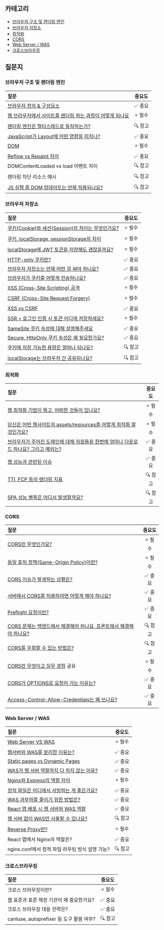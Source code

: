 ## 카테고리

- [브라우저 구조 및 렌더링 엔진](https://github.com/SeoYeonii/frontend-interview/tree/main/browser/browser-rendering)
- [브라우저 저장소](https://github.com/SeoYeonii/frontend-interview/tree/main/browser/browser-storage)
- [최적화](https://github.com/SeoYeonii/frontend-interview/tree/main/browser/performance-optimization)
- [CORS](https://github.com/SeoYeonii/frontend-interview/tree/main/browser/cors)
- [Web Server / WAS](https://github.com/SeoYeonii/frontend-interview/tree/main/browser/web-server-was)
- [크로스브라우징](https://github.com/SeoYeonii/frontend-interview/tree/main/browser/cross-browser)

## 질문지

### 브라우저 구조 및 렌더링 엔진

| 질문                                                                                                                                                                                                                                                                                                                                                                                      |  중요도  |
| :---------------------------------------------------------------------------------------------------------------------------------------------------------------------------------------------------------------------------------------------------------------------------------------------------------------------------------------------------------------------------------------- | :------: |
| [브라우저 정의 & 구성요소](https://github.com/SeoYeonii/frontend-interview/tree/main/browser/browser-rendering#%EB%B8%8C%EB%9D%BC%EC%9A%B0%EC%A0%80-%EC%A0%95%EC%9D%98--%EA%B5%AC%EC%84%B1%EC%9A%94%EC%86%8C)                                                                                                                                                                             | ✅ 중요  |
| [웹 브라우저에서 사이트를 렌더링 하는 과정이 어떻게 되나요](https://github.com/SeoYeonii/frontend-interview/tree/main/browser/browser-rendering#%EC%9B%B9-%EB%B8%8C%EB%9D%BC%EC%9A%B0%EC%A0%B8%EC%97%90%EC%84%9C-%EC%82%AC%EC%9D%B4%ED%8A%B8%EB%A5%BC-%EB%A0%8C%EB%8D%94%EB%A7%81-%ED%95%98%EB%8A%94-%EA%B3%BC%EC%A0%95%EC%9D%B4-%EC%96%B4%EB%96%BB%EA%B2%8C-%EB%90%98%EB%82%98%EC%9A%94) | ⭐️ 필수 |
| [렌더링 엔진은 멀티스레드로 동작하는가?](https://github.com/SeoYeonii/frontend-interview/tree/main/browser/browser-rendering#%EB%A0%8C%EB%8D%94%EB%A7%81-%EC%97%94%EC%A7%84%EC%9D%80-%EB%A9%80%ED%8B%B0%EC%8A%A4%EB%A0%88%EB%93%9C%EB%A1%9C-%EB%8F%99%EC%9E%91%ED%95%98%EB%8A%94%EA%B0%80)                                                                                                | 🔍 참고  |
| [JavaScript가 Layout에 어떤 영향을 미치나?](https://github.com/SeoYeonii/frontend-interview/tree/main/browser/browser-rendering#javascript%EA%B0%80-layout%EC%97%90-%EC%96%B4%EB%96%A4-%EC%98%81%ED%96%A5%EC%9D%84-%EB%AF%B8%EC%B9%98%EB%82%98)                                                                                                                                           | ✅ 중요  |
| [DOM](https://github.com/SeoYeonii/frontend-interview/tree/main/browser/browser-rendering#dom)                                                                                                                                                                                                                                                                                            | ⭐️ 필수 |
| [Reflow vs Repaint 차이](https://github.com/SeoYeonii/frontend-interview/tree/main/browser/browser-rendering#reflow-vs-repaint-%EC%B0%A8%EC%9D%B4)                                                                                                                                                                                                                                        | ✅ 중요  |
| DOMContentLoaded vs load 이벤트 차이                                                                                                                                                                                                                                                                                                                                                      | 🔍 참고  |
| 렌더링 차단 리소스 예시                                                                                                                                                                                                                                                                                                                                                                   | 🔍 참고  |
| [JS 실행 중 DOM 업데이트는 언제 적용되나요?](https://github.com/SeoYeonii/frontend-interview/tree/main/browser/browser-rendering#js-%EC%8B%A4%ED%96%89-%EC%A4%91-dom-%EC%97%85%EB%8D%B0%EC%9D%B4%ED%8A%B8%EB%8A%94-%EC%96%B8%EC%A0%9C-%EC%A0%81%EC%9A%A9%EB%90%98%EB%82%98%EC%9A%94)                                                                                                      | 🔍 참고  |

### 브라우저 저장소

| 질문                                                                                                                                                                                                                                                                                                      |  중요도  |
| :-------------------------------------------------------------------------------------------------------------------------------------------------------------------------------------------------------------------------------------------------------------------------------------------------------- | :------: |
| [쿠키(Cookie)와 세션(Session)의 차이는 무엇인가요?](https://github.com/SeoYeonii/frontend-interview/tree/main/browser/browser-storage#%EC%BF%A0%ED%82%A4cookie%EC%99%80-%EC%84%B8%EC%85%98session%EC%9D%98-%EC%B0%A8%EC%9D%B4%EB%8A%94-%EB%AC%B4%EC%97%87%EC%9D%B8%EA%B0%80%EC%9A%94)                     | ⭐️ 필수 |
| [쿠키, localStorage, sessionStorage의 차이](https://github.com/SeoYeonii/frontend-interview/tree/main/browser/browser-storage#%EC%BF%A0%ED%82%A4-localstorage-sessionstorage%EC%9D%98-%EC%B0%A8%EC%9D%B4)                                                                                                 | ⭐️ 필수 |
| [localStorage에 JWT 토큰을 저장해도 괜찮을까요?](https://github.com/SeoYeonii/frontend-interview/tree/main/browser/browser-storage#localstorage%EC%97%90-jwt-%ED%86%A0%ED%81%B0%EC%9D%84-%EC%A0%80%EC%9E%A5%ED%95%B4%EB%8F%84-%EA%B4%9C%EC%B0%AE%EC%9D%84%EA%B9%8C%EC%9A%94)                              | ⭐️ 필수 |
| [HTTP-only 쿠키란?](https://github.com/SeoYeonii/frontend-interview/tree/main/browser/browser-storage#http-only-%EC%BF%A0%ED%82%A4%EB%9E%80)                                                                                                                                                              | ✅ 중요  |
| [브라우저 저장소는 언제 어떤 걸 써야 하나요?](https://github.com/SeoYeonii/frontend-interview/tree/main/browser/browser-storage#%EB%B8%8C%EB%9D%BC%EC%9A%B0%EC%A0%80-%EC%A0%80%EC%9E%A5%EC%86%8C%EB%8A%94-%EC%96%B8%EC%A0%9C-%EC%96%B4%EB%96%A4-%EA%B1%B8-%EC%8D%A8%EC%95%BC-%ED%95%98%EB%82%98%EC%9A%94) | ✅ 중요  |
| [브라우저가 쿠키를 어떻게 전송하나요?](https://github.com/SeoYeonii/frontend-interview/tree/main/browser/browser-storage#%EB%B8%8C%EB%9D%BC%EC%9A%B0%EC%A0%80%EA%B0%80-%EC%BF%A0%ED%82%A4%EB%A5%BC-%EC%96%B4%EB%96%BB%EA%B2%8C-%EC%A0%84%EC%86%A1%ED%95%98%EB%82%98%EC%9A%94)                             | ✅ 중요  |
| [XSS (Cross-Site Scripting) 공격](https://github.com/SeoYeonii/frontend-interview/tree/main/browser/browser-storage#xss-cross-site-scripting-%EA%B3%B5%EA%B2%A9)                                                                                                                                          | ⭐️ 필수 |
| [CSRF (Cross-Site Request Forgery)](https://github.com/SeoYeonii/frontend-interview/tree/main/browser/browser-storage#csrf-cross-site-request-forgery)                                                                                                                                                    | ⭐️ 필수 |
| [XSS vs CSRF](https://github.com/SeoYeonii/frontend-interview/tree/main/browser/browser-storage#xss-vs-csrf)                                                                                                                                                                                              | ✅ 중요  |
| [SSR + 로그인 인증 시 토큰 어디에 저장하세요?](https://github.com/SeoYeonii/frontend-interview/tree/main/browser/browser-storage#xss-vs-csrf)                                                                                                                                                             | ⭐️ 필수 |
| [SameSite 쿠키 속성에 대해 설명해주세요](https://github.com/SeoYeonii/frontend-interview/tree/main/browser/browser-storage#samesite-%EC%BF%A0%ED%82%A4-%EC%86%8D%EC%84%B1%EC%97%90-%EB%8C%80%ED%95%B4-%EC%84%A4%EB%AA%85%ED%95%B4%EC%A3%BC%EC%84%B8%EC%9A%94)                                             | ✅ 중요  |
| [Secure, HttpOnly 쿠키 속성은 왜 필요한가요?](https://github.com/SeoYeonii/frontend-interview/tree/main/browser/browser-storage#secure-httponly-%EC%BF%A0%ED%82%A4-%EC%86%8D%EC%84%B1%EC%9D%80-%EC%99%9C-%ED%95%84%EC%9A%94%ED%95%9C%EA%B0%80%EC%9A%94)                                                   | ✅ 중요  |
| [쿠키에 저장 가능한 용량은 얼마나 되나요?](https://github.com/SeoYeonii/frontend-interview/tree/main/browser/browser-storage#%EC%BF%A0%ED%82%A4%EC%97%90-%EC%A0%80%EC%9E%A5-%EA%B0%80%EB%8A%A5%ED%95%9C-%EC%9A%A9%EB%9F%89%EC%9D%80-%EC%96%BC%EB%A7%88%EB%82%98-%EB%90%98%EB%82%98%EC%9A%94)              | 🔍 참고  |
| [localStorage는 브라우저 간 공유되나요?](https://github.com/SeoYeonii/frontend-interview/tree/main/browser/browser-storage#localstorage%EB%8A%94-%EB%B8%8C%EB%9D%BC%EC%9A%B0%EC%A0%80-%EA%B0%84-%EA%B3%B5%EC%9C%A0%EB%90%98%EB%82%98%EC%9A%94)                                                            | 🔍 참고  |

### 최적화

| 질문                                                                                                                                                                                                                                                                                                                                                                                                                                                                                                                                         |  중요도  |
| :------------------------------------------------------------------------------------------------------------------------------------------------------------------------------------------------------------------------------------------------------------------------------------------------------------------------------------------------------------------------------------------------------------------------------------------------------------------------------------------------------------------------------------------- | :------: |
| [웹 최적화 기법이 뭐고, 어떠한 것들이 있나요?](https://github.com/SeoYeonii/frontend-interview/tree/main/browser/performance-optimization#%EC%9B%B9-%EC%B5%9C%EC%A0%81%ED%99%94-%EA%B8%B0%EB%B2%95%EC%9D%B4-%EB%AD%90%EA%B3%A0-%EC%96%B4%EB%96%A0%ED%95%9C-%EA%B2%83%EB%93%A4%EC%9D%B4-%EC%9E%88%EB%82%98%EC%9A%94)                                                                                                                                                                                                                          | ⭐️ 필수 |
| [당신은 어떤 웹사이트의 assets/resources를 어떻게 최적화 할것인가요?](https://github.com/SeoYeonii/frontend-interview/tree/main/browser/performance-optimization#%EB%8B%B9%EC%8B%A0%EC%9D%80-%EC%96%B4%EB%96%A4-%EC%9B%B9%EC%82%AC%EC%9D%B4%ED%8A%B8%EC%9D%98-assetsresources%EB%A5%BC-%EC%96%B4%EB%96%BB%EA%B2%8C-%EC%B5%9C%EC%A0%81%ED%99%94-%ED%95%A0%EA%B2%83%EC%9D%B8%EA%B0%80%EC%9A%94)                                                                                                                                                | ⭐️ 필수 |
| [브라우저가 주어진 도메인에 대해 자원들을 한번에 얼마나 다운로드 하나요? 그리고 예외는?](https://github.com/SeoYeonii/frontend-interview/tree/main/browser/performance-optimization#%EB%B8%8C%EB%9D%BC%EC%9A%B0%EC%A0%80%EA%B0%80-%EC%A3%BC%EC%96%B4%EC%A7%84-%EB%8F%84%EB%A9%94%EC%9D%B8%EC%97%90-%EB%8C%80%ED%95%B4-%EC%9E%90%EC%9B%90%EB%93%A4%EC%9D%84-%ED%95%9C%EB%B2%88%EC%97%90-%EC%96%BC%EB%A7%88%EB%82%98-%EB%8B%A4%EC%9A%B4%EB%A1%9C%EB%93%9C-%ED%95%98%EB%82%98%EC%9A%94-%EA%B7%B8%EB%A6%AC%EA%B3%A0-%EC%98%88%EC%99%B8%EB%8A%94) | ✅ 중요  |
| [웹 성능과 관련된 이슈](https://github.com/SeoYeonii/frontend-interview/tree/main/browser/performance-optimization#%EC%9B%B9-%EC%84%B1%EB%8A%A5%EA%B3%BC-%EA%B4%80%EB%A0%A8%EB%90%9C-%EC%9D%B4%EC%8A%88)                                                                                                                                                                                                                                                                                                                                     | ✅ 중요  |
| [TTI, FCP 등의 렌더링 지표](https://github.com/SeoYeonii/frontend-interview/tree/main/browser/performance-optimization#tti-time-to-interactive-fcp-%EB%93%B1%EC%9D%98-%EB%A0%8C%EB%8D%94%EB%A7%81-%EC%A7%80%ED%91%9C)                                                                                                                                                                                                                                                                                                                        | 🔍 참고  |
| [SPA 성능 병목은 어디서 발생할까요?](https://github.com/SeoYeonii/frontend-interview/tree/main/browser/performance-optimization#spa-%EC%84%B1%EB%8A%A5-%EB%B3%91%EB%AA%A9%EC%9D%80-%EC%96%B4%EB%94%94%EC%84%9C-%EB%B0%9C%EC%83%9D%ED%95%A0%EA%B9%8C%EC%9A%94)                                                                                                                                                                                                                                                                                | 🔍 참고  |

### CORS

| 질문                                                                                                                                                                                                                                                                                                                                                                                                                                                                                                                                                                   |  중요도  |
| :--------------------------------------------------------------------------------------------------------------------------------------------------------------------------------------------------------------------------------------------------------------------------------------------------------------------------------------------------------------------------------------------------------------------------------------------------------------------------------------------------------------------------------------------------------------------- | :------: |
| [CORS란 무엇인가요?](https://github.com/SeoYeonii/frontend-interview/tree/main/browser/cors#cors%EB%9E%80-%EB%AC%B4%EC%97%87%EC%9D%B8%EA%B0%80%EC%9A%94)                                                                                                                                                                                                                                                                                                                                                                                                               | ⭐️ 필수 |
| [동일 출처 정책(Same-Origin Policy)이란?](https://github.com/SeoYeonii/frontend-interview/tree/main/browser/cors#%EB%8F%99%EC%9D%BC-%EC%B6%9C%EC%B2%98-%EC%A0%95%EC%B1%85same-origin-policy%EC%9D%B4%EB%9E%80)                                                                                                                                                                                                                                                                                                                                                         | ⭐️ 필수 |
| [CORS 이슈가 발생하는 상황은?](https://github.com/SeoYeonii/frontend-interview/tree/main/browser/cors#cors-%EC%9D%B4%EC%8A%88%EA%B0%80-%EB%B0%9C%EC%83%9D%ED%95%98%EB%8A%94-%EC%83%81%ED%99%A9%EC%9D%80)                                                                                                                                                                                                                                                                                                                                                               | ✅ 중요  |
| [서버에서 CORS를 허용하려면 어떻게 해야 하나요?](https://github.com/SeoYeonii/frontend-interview/tree/main/browser/cors#%EC%84%9C%EB%B2%84%EC%97%90%EC%84%9C-cors%EB%A5%BC-%ED%97%88%EC%9A%A9%ED%95%98%EB%A0%A4%EB%A9%B4-%EC%96%B4%EB%96%BB%EA%B2%8C-%ED%95%B4%EC%95%BC-%ED%95%98%EB%82%98%EC%9A%94)                                                                                                                                                                                                                                                                   | ✅ 중요  |
| [Preflight 요청이란?](https://github.com/SeoYeonii/frontend-interview/tree/main/browser/cors#preflight-%EC%9A%94%EC%B2%AD%EC%9D%B4%EB%9E%80)                                                                                                                                                                                                                                                                                                                                                                                                                           | ✅ 중요  |
| [CORS 문제는 백엔드에서 해결해야 하나요, 프론트에서 해결해야 하나요?](https://github.com/SeoYeonii/frontend-interview/tree/main/browser/cors#cors-%EB%AC%B8%EC%A0%9C%EB%8A%94-%EB%B0%B1%EC%97%94%EB%93%9C%EC%97%90%EC%84%9C-%ED%95%B4%EA%B2%B0%ED%95%B4%EC%95%BC-%ED%95%98%EB%82%98%EC%9A%94-%ED%94%84%EB%A1%A0%ED%8A%B8%EC%97%90%EC%84%9C-%ED%95%B4%EA%B2%B0%ED%95%B4%EC%95%BC-%ED%95%98%EB%82%98%EC%9A%94)                                                                                                                                                           | 🔍 참고  |
| [CORS를 우회할 수 있는 방법은?](https://github.com/SeoYeonii/frontend-interview/tree/main/browser/cors#cors%EB%A5%BC-%EC%9A%B0%ED%9A%8C%ED%95%A0-%EC%88%98-%EC%9E%88%EB%8A%94-%EB%B0%A9%EB%B2%95%EC%9D%80)                                                                                                                                                                                                                                                                                                                                                             | 🔍 참고  |
| [CORS란 무엇이고 실무 경험](https://github.com/SeoYeonii/frontend-interview/tree/main/browser/cors#cors%EB%8A%94-%EB%AC%B4%EC%97%87%EC%9D%B8%EA%B0%80-%EC%99%9C-%EC%9D%B4%EB%9F%AC%ED%95%9C-%EB%B0%A9%EB%B2%95%EC%9D%B4-%EC%A0%95%EC%9D%98-%EB%90%98%EC%97%88%EC%9C%BC%EB%A9%B0-%EB%B3%B8%EC%9D%B8%EC%9D%B4-%EC%BD%94%EB%93%9C%EB%A5%BC-%EC%9E%91%EC%84%B1%ED%95%98%EB%A9%B4%EC%84%9C-cors%EC%99%80-%EA%B4%80%EB%A0%A8%ED%95%98%EC%97%AC%EC%84%9C-%EA%B2%BD%ED%97%98%ED%95%98%EC%98%80%EB%8D%98-%EC%9D%B4%EC%8A%88%EB%8A%94-%EB%AC%B4%EC%97%87%EC%9D%B8%EA%B0%80) 공유 | ⭐️ 필수 |
| [CORS가 OPTIONS로 요청이 가는 이유는?](https://github.com/SeoYeonii/frontend-interview/tree/main/browser/cors#cors%EA%B0%80-options%EB%A1%9C-%EC%9A%94%EC%B2%AD%EC%9D%B4-%EA%B0%80%EB%8A%94-%EC%9D%B4%EC%9C%A0%EB%8A%94)                                                                                                                                                                                                                                                                                                                                               | ✅ 중요  |
| [Access-Control-Allow-Credentials는 왜 쓰나요?](https://github.com/SeoYeonii/frontend-interview/tree/main/browser/cors#access-control-allow-credentials%EB%8A%94-%EC%99%9C-%EC%93%B0%EB%82%98%EC%9A%94)                                                                                                                                                                                                                                                                                                                                                                | ✅ 중요  |

### Web Server / WAS

| 질문                                                                                                                                                                                                                                                                                                       |  중요도  |
| :--------------------------------------------------------------------------------------------------------------------------------------------------------------------------------------------------------------------------------------------------------------------------------------------------------- | :------: |
| [Web Server VS WAS](https://github.com/SeoYeonii/frontend-interview/tree/main/browser/web-server-was#web-server-vs-was)                                                                                                                                                                                    | ⭐️ 필수 |
| [웹서버와 WAS를 분리한 이유는?](https://github.com/SeoYeonii/frontend-interview/tree/main/browser/web-server-was#%EC%9B%B9%EC%84%9C%EB%B2%84%EC%99%80-%EC%9B%B9%EC%96%B4%ED%94%8C%EB%A6%AC%EC%BC%80%EC%9D%B4%EC%85%98-%EC%84%9C%EB%B2%84%EB%A5%BC-%EB%B6%84%EB%A6%AC%ED%95%9C-%EC%9D%B4%EC%9C%A0%EB%8A%94) | ✅ 중요  |
| [Static pages vs Dynamic Pages](https://github.com/SeoYeonii/frontend-interview/tree/main/browser/web-server-was#static-pages-vs-dynamic-pages)                                                                                                                                                            | ✅ 중요  |
| [WAS가 웹 서버 역할까지 다 하지 않는 이유?](https://github.com/SeoYeonii/frontend-interview/tree/main/browser/web-server-was#was-%EA%B0%80-%EC%9B%B9-%EC%84%9C%EB%B2%84-%EC%97%AD%ED%95%A0%EA%B9%8C%EC%A7%80-%EB%8B%A4-%EC%B2%98%EB%A6%AC%ED%95%98%EC%A7%80-%EC%95%8A%EB%8A%94-%EC%9D%B4%EC%9C%A0)         | ✅ 중요  |
| [Nginx와 Express의 역할 차이](https://github.com/SeoYeonii/frontend-interview/tree/main/browser/web-server-was#nginx%EC%99%80-express%EC%9D%98-%EC%97%AD%ED%95%A0-%EC%B0%A8%EC%9D%B4)                                                                                                                      | ⭐️ 필수 |
| [정적 파일은 어디에서 서빙하는 게 좋은가요?](https://github.com/SeoYeonii/frontend-interview/tree/main/browser/web-server-was#nginx%EC%99%80-express%EC%9D%98-%EC%97%AD%ED%95%A0-%EC%B0%A8%EC%9D%B4)                                                                                                       | ✅ 중요  |
| [WAS 과부하를 줄이기 위한 방법은?](https://github.com/SeoYeonii/frontend-interview/tree/main/browser/web-server-was#was-%EA%B3%BC%EB%B6%80%ED%95%98%EB%A5%BC-%EC%A4%84%EC%9D%B4%EA%B8%B0-%EC%9C%84%ED%95%9C-%EB%B0%A9%EB%B2%95%EC%9D%80)                                                                   | ✅ 중요  |
| [React 앱 배포 시 웹 서버와 WAS 역할](https://github.com/SeoYeonii/frontend-interview/tree/main/browser/web-server-was#react-%EC%95%B1%EC%9D%84-%EB%B0%B0%ED%8F%AC%ED%95%A0-%EB%95%8C-%EC%9B%B9-%EC%84%9C%EB%B2%84%EC%99%80-was%EC%9D%98-%EC%97%AD%ED%95%A0%EC%9D%80)                                      | ✅ 중요  |
| [웹 서버 없이 WAS만 사용할 수 있나요?](https://github.com/SeoYeonii/frontend-interview/tree/main/browser/web-server-was#%EC%9B%B9-%EC%84%9C%EB%B2%84-%EC%97%86%EC%9D%B4-was%EB%A7%8C-%EC%82%AC%EC%9A%A9%ED%95%A0-%EC%88%98-%EC%9E%88%EB%82%98%EC%9A%94)                                                    | 🔍 참고  |
| [Reverse Proxy란?](https://github.com/SeoYeonii/frontend-interview/tree/main/browser/web-server-was#reverse-proxy%EB%9E%80)                                                                                                                                                                                | ⭐️ 필수 |
| React 앱에서 Nginx의 역할은?                                                                                                                                                                                                                                                                               | ✅ 중요  |
| nginx.conf에서 정적 파일 라우팅 방식 설명 가능?                                                                                                                                                                                                                                                            | 🔍 참고  |

### 크로스브라우징

| 질문                                      |  중요도  |
| :---------------------------------------- | :------: |
| 크로스 브라우징이란?                      | ⭐️ 필수 |
| 웹 표준과 표준 제정 기관이 왜 중요한가요? | ✅ 중요  |
| 크로스 브라우징 대응 전략은?              | ✅ 중요  |
| canIuse, autoprefixer 등 도구 활용 여부?  | 🔍 참고  |
